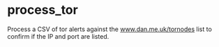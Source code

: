 # process_tor
Process a CSV of tor alerts against the www.dan.me.uk/tornodes list to confirm if the IP and port are listed.
